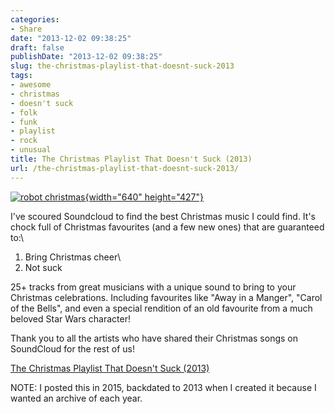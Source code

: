 ```yaml
---
categories:
- Share
date: "2013-12-02 09:38:25"
draft: false
publishDate: "2013-12-02 09:38:25"
slug: the-christmas-playlist-that-doesnt-suck-2013
tags:
- awesome
- christmas
- doesn't suck
- folk
- funk
- playlist
- rock
- unusual
title: The Christmas Playlist That Doesn't Suck (2013)
url: /the-christmas-playlist-that-doesnt-suck-2013/
---
```

[![robot
christmas](https://farm4.staticflickr.com/3153/3099213212_efd511ef31_z.jpg){width="640"
height="427"}](https://www.flickr.com/photos/andrew_d_miller/3099213212/ "robot christmas")

I've scoured Soundcloud to find the best Christmas music I could find.
It's chock full of Christmas favourites (and a few new ones) that are
guaranteed to:\
1) Bring Christmas cheer\
2) Not suck

25+ tracks from great musicians with a unique sound to bring to your
Christmas celebrations. Including favourites like "Away in a Manger",
"Carol of the Bells", and even a special rendition of an old favourite
from a much beloved Star Wars character!

Thank you to all the artists who have shared their Christmas songs on
SoundCloud for the rest of us!

[The Christmas Playlist That Doesn't Suck
(2013)](https://soundcloud.com/screenbeard/sets/christmas-playlist-2013)

NOTE: I posted this in 2015, backdated to 2013 when I created it because
I wanted an archive of each year.